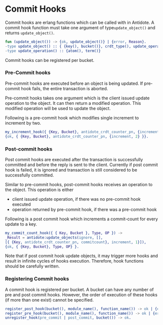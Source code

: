 # Commit Hooks

Commit hooks are erlang functions which can be called with in Antidote. A commit hook function must take one argument of type`update_object()` and returns `update_object()`.

```erlang
fun (update_object()) -> {ok, update_object()} | {error, Reason}.
-type update_object() :: { {key(), bucket()}, crdt_type(), update_operation() }
-type update_operation() :: {atom(), term()}
```

 Commit hooks can be registered per bucket.

### Pre-Commit hooks <a id="pre-commit-hooks"></a>

Pre-commit hooks are executed before an object is being updated. If pre-commit hook fails, the entire transaction is aborted.

Pre-commit hooks takes one argument which is the client issued update operation to the object. It can then return a modified operation. This modified operation will be used to update the object.

Following is a pre-commit hook which modifies single increment to increment by two.

```erlang
my_increment_hook({ {Key, Bucket}, antidote_crdt_counter_pn, {increment, 1} }) ->
{ok, { {Key, Bucket}, antidote_crdt_counter_pn, {increment, 2} }}.
```

### Post-commit hooks <a id="post-commit-hooks"></a>

Post commit hooks are executed after the transaction is successfully committed and before the reply is sent to the client. Currently if post commit hook is failed, it is ignored and transaction is still considered to be successfully committed.

Similar to pre-commit hooks, post-commit hooks receives an operation to the object. This operation is either

* client issued update operation, if there was no pre-commit hook executed
* operation returned by pre-commit hook, if there was a pre-commit hook

Following is a post commit hook which increments a commit-count for every update to a key.

```erlang
my_commit_count_hook({ { Key, Bucket }, Type, OP }) ->
_Result = antidote:update_objects(ignore, [],
[{ {Key, antidote_crdt_counter_pn, commitcount}, increment, 1}]),
{ok, { {Key, Bucket}, Type, OP} }.
```

Note that if post commit hook update objects, it may trigger more hooks and result in infinite cycles of hooks execution. Therefore, hook functions should be carefully written.

### Registering Commit hooks <a id="registering-commit-hooks"></a>

A commit hook is registered per bucket. A bucket can have any number of pre and post commit hooks. However, the order of execution of these hooks \(if more than one exist\) cannot be specified.

```erlang
register_post_hook(bucket(), module_name(), function_name()) -> ok | {error, function_not_exported}.
register_pre_hook(bucket(), module_name(), function_name()) -> ok | {error, function_not_exported}.
unregister_hook(pre_commit | post_commit, bucket()) -> ok.
```

